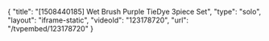 {
    "title": "[1508440185] Wet Brush Purple TieDye 3piece Set",
    "type": "solo",
    "layout": "iframe-static",
    "videoId": "123178720",
    "url": "\/tvpembed\/123178720"
}